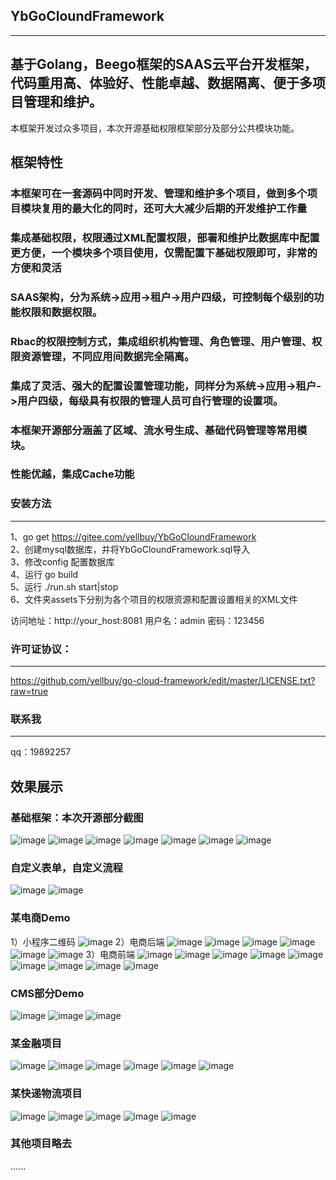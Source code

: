 ## YbGoCloundFramework
----
## 基于Golang，Beego框架的SAAS云平台开发框架，代码重用高、体验好、性能卓越、数据隔离、便于多项目管理和维护。 
本框架开发过众多项目，本次开源基础权限框架部分及部分公共模块功能。 

## 框架特性
### 本框架可在一套源码中同时开发、管理和维护多个项目，做到多个项目模块复用的最大化的同时，还可大大减少后期的开发维护工作量
### 集成基础权限，权限通过XML配置权限，部署和维护比数据库中配置更方便，一个模块多个项目使用，仅需配置下基础权限即可，非常的方便和灵活
### SAAS架构，分为系统->应用->租户->用户四级，可控制每个级别的功能权限和数据权限。 
### Rbac的权限控制方式，集成组织机构管理、角色管理、用户管理、权限资源管理，不同应用间数据完全隔离。
### 集成了灵活、强大的配置设置管理功能，同样分为系统->应用->租户->用户四级，每级具有权限的管理人员可自行管理的设置项。 
### 本框架开源部分涵盖了区域、流水号生成、基础代码管理等常用模块。
### 性能优越，集成Cache功能

### 安装方法    
----
1、go get https://gitee.com/yellbuy/YbGoCloundFramework    
2、创建mysql数据库，并将YbGoCloundFramework.sql导入    
3、修改config 配置数据库    
4、运行 go build    
5、运行 ./run.sh start|stop    
6、文件夹assets下分别为各个项目的权限资源和配置设置相关的XML文件    

访问地址：http://your_host:8081
用户名：admin 密码：123456

### 许可证协议：
----
https://github.com/yellbuy/go-cloud-framework/edit/master/LICENSE.txt?raw=true

### 联系我
----
qq：19892257

效果展示
----
### 基础框架：本次开源部分截图<br/>
![image](https://github.com/yellbuy/go-cloud-framework/blob/master/demo/1.1.png?raw=true)
![image](https://github.com/yellbuy/go-cloud-framework/blob/master/demo/1.2.png?raw=true)
![image](https://github.com/yellbuy/go-cloud-framework/blob/master/demo/1.3.png?raw=true)
![image](https://github.com/yellbuy/go-cloud-framework/blob/master/demo/1.4.png?raw=true)
![image](https://github.com/yellbuy/go-cloud-framework/blob/master/demo/1.5.png?raw=true)
![image](https://github.com/yellbuy/go-cloud-framework/blob/master/demo/1.6.png?raw=true)
![image](https://github.com/yellbuy/go-cloud-framework/blob/master/demo/1.7.png?raw=true)
<br/>
### 自定义表单，自定义流程<br/>
![image](https://github.com/yellbuy/go-cloud-framework/blob/master/demo/5.1.png?raw=true)
![image](https://github.com/yellbuy/go-cloud-framework/blob/master/demo/5.2.png?raw=true)
### 某电商Demo<br/>
1）小程序二维码
![image](https://github.com/yellbuy/go-cloud-framework/blob/master/demo/3.0.png?raw=true)
2）电商后端
![image](https://github.com/yellbuy/go-cloud-framework/blob/master/demo/3.1.png?raw=true)
![image](https://github.com/yellbuy/go-cloud-framework/blob/master/demo/3.2.png?raw=true)
![image](https://github.com/yellbuy/go-cloud-framework/blob/master/demo/3.3.png?raw=true)
![image](https://github.com/yellbuy/go-cloud-framework/blob/master/demo/3.4.png?raw=true)
![image](https://github.com/yellbuy/go-cloud-framework/blob/master/demo/3.5.png?raw=true)
![image](https://github.com/yellbuy/go-cloud-framework/blob/master/demo/3.6.png?raw=true)
3）电商前端
![image](https://github.com/yellbuy/go-cloud-framework/blob/master/demo/3.7.png?raw=true)
![image](https://github.com/yellbuy/go-cloud-framework/blob/master/demo/3.8.png?raw=true)
![image](https://github.com/yellbuy/go-cloud-framework/blob/master/demo/3.9.png?raw=true)
![image](https://github.com/yellbuy/go-cloud-framework/blob/master/demo/3.10.png?raw=true)
![image](https://github.com/yellbuy/go-cloud-framework/blob/master/demo/3.11.png?raw=true)
![image](https://github.com/yellbuy/go-cloud-framework/blob/master/demo/3.12.png?raw=true)
![image](https://github.com/yellbuy/go-cloud-framework/blob/master/demo/3.13.png?raw=true)
![image](https://github.com/yellbuy/go-cloud-framework/blob/master/demo/3.14.png?raw=true)
![image](https://github.com/yellbuy/go-cloud-framework/blob/master/demo/3.15.png?raw=true)
<br/>
### CMS部分Demo<br/>
![image](https://github.com/yellbuy/go-cloud-framework/blob/master/demo/2.1.png?raw=true)
![image](https://github.com/yellbuy/go-cloud-framework/blob/master/demo/2.2.png?raw=true)
![image](https://github.com/yellbuy/go-cloud-framework/blob/master/demo/2.3.png?raw=true)
### 某金融项目<br/>
![image](https://github.com/yellbuy/go-cloud-framework/blob/master/demo/4.1.png?raw=true)
![image](https://github.com/yellbuy/go-cloud-framework/blob/master/demo/4.2.png?raw=true)
![image](https://github.com/yellbuy/go-cloud-framework/blob/master/demo/4.3.png?raw=true)
![image](https://github.com/yellbuy/go-cloud-framework/blob/master/demo/4.4.png?raw=true)
![image](https://github.com/yellbuy/go-cloud-framework/blob/master/demo/4.5.png?raw=true)
![image](https://github.com/yellbuy/go-cloud-framework/blob/master/demo/4.6.png?raw=true)
### 某快递物流项目<br/>
![image](https://github.com/yellbuy/go-cloud-framework/blob/master/demo/6.1.png?raw=true)
![image](https://github.com/yellbuy/go-cloud-framework/blob/master/demo/6.2.png?raw=true)
![image](https://github.com/yellbuy/go-cloud-framework/blob/master/demo/6.3.png?raw=true)
![image](https://github.com/yellbuy/go-cloud-framework/blob/master/demo/6.4.png?raw=true)
![image](https://github.com/yellbuy/go-cloud-framework/blob/master/demo/6.5.png?raw=true)
<br/>
### 其他项目略去
......
